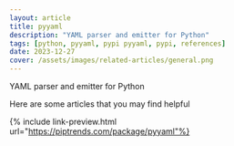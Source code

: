 ```yaml
---
layout: article
title: pyyaml
description: "YAML parser and emitter for Python"
tags: [python, pyyaml, pypi pyyaml, pypi, references]
date: 2023-12-27
cover: /assets/images/related-articles/general.png
---
```


YAML parser and emitter for Python

Here are some articles that you may find helpful

{% include link-preview.html url="https://piptrends.com/package/pyyaml"%}